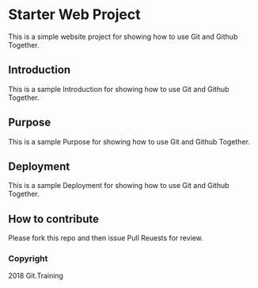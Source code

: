 # Starter Web Project 
This is a simple website project for showing how to use Git and Github Together.

## Introduction
This is a sample Introduction for showing how to use Git and Github Together.

## Purpose
This is a sample Purpose for showing how to use Git and Github Together.

## Deployment
This is a sample Deployment for showing how to use Git and Github Together.

## How to contribute
Please fork this repo and then issue Pull Reuests for review.

### Copyright
2018 Git.Training